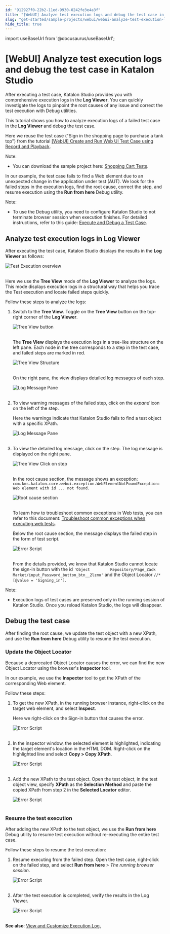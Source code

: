 ```yaml
---
id: "912927f0-22b2-11ed-9930-0242fe3e4a3f"
title: "[WebUI] Analyze test execution logs and debug the test case in Katalon Studio"
slug: "get-started/sample-projects/webui/webui-analyze-test-execution-logs-and-debug-the-test-case-in-katalon-studio"
hide_title: true
---
```

import useBaseUrl from '@docusaurus/useBaseUrl';


# <a id="id" class="anchor_top_offset"/><a id="ariaid-title1" class="anchor_top_offset"/>[WebUI] Analyze test execution logs and debug the test case in <span xmlns="http://www.w3.org/1999/xhtml" className="ph">Katalon Studio</span> 

<p xmlns="http://www.w3.org/1999/xhtml" className="p">After executing a test case, <span className="ph">Katalon Studio</span> provides you with comprehensive execution logs in the <strong className="ph b">Log Viewer</strong>. You can quickly investigate the logs to pinpoint the root causes of any issue and correct the test execution with Debug utilities.</p> 
<p xmlns="http://www.w3.org/1999/xhtml" className="p">This tutorial shows you how to analyze execution logs of a failed test case in the <strong className="ph b">Log Viewer</strong> and debug the test case.</p> 
<p xmlns="http://www.w3.org/1999/xhtml" className="p">Here we reuse the test case ("Sign in the shopping page to purchase a tank top") from the tutorial <a className="xref" href="/get-started/sample-projects/webui/webui-create-and-run-web-ui-test-case-using-record-and-playback-in-katalon-studio">[WebUI] Create and Run Web UI Test Case using Record and Playback</a>.</p> 
<div xmlns="http://www.w3.org/1999/xhtml" className="note note note_note"><span className="note__title">Note:</span> 
  <ul className="ul"><li className="li">You can download the sample project here: <a className="xref j-external-link" href="https://github.com/katalon-studio-samples/shopping-cart-tests" target="_blank">Shopping Cart Tests</a>.</li></ul>
</div>
<p xmlns="http://www.w3.org/1999/xhtml" className="p">In our example, the test case fails to find a Web element due to an unexpected change in the application under test (AUT). We look for the failed steps in the execution logs, find the root cause, correct the step, and resume execution using the <strong className="ph b">Run from here</strong> Debug utility.</p> 
<div xmlns="http://www.w3.org/1999/xhtml" className="note note note_note"><span className="note__title">Note:</span> 
  <ul className="ul"><li className="li">To use the Debug utility, you need to configure <span className="ph">Katalon Studio</span> to not terminate browser session when execution finishes. For detailed instructions, refer to this guide: <a className="xref" href="/author/debug-a-test-case/debug-a-test-case-in-katalon-studio#id_6">Execute and Debug a Test Case</a>.</li></ul>
</div>

## <a id="concept-1867" class="anchor_top_offset"/>Analyze test execution logs in Log Viewer

<p xmlns="http://www.w3.org/1999/xhtml" className="p">After executing the test case, <span className="ph">Katalon Studio</span> displays the results in the <strong className="ph b">Log Viewer</strong> as follows:</p> 
<p xmlns="http://www.w3.org/1999/xhtml" className="p"> <img className="image" src={useBaseUrl("https://github.com/katalon-studio/docs-images/raw/master/katalon-studio/tutorials/webui-analyze-execution-logs-and-debug/KS-Execution-Results.png")} width={750} alt="Test Execution overview" /><br /><br /> </p> 
<p xmlns="http://www.w3.org/1999/xhtml" className="p">Here we use the <strong className="ph b">Tree View</strong> mode of the <strong className="ph b">Log Viewer</strong> to analyze the logs. This mode displays execution logs in a structural way that helps you trace the Test execution and locate failed steps quickly.</p> 
<p xmlns="http://www.w3.org/1999/xhtml" className="p">Follow these steps to analyze the logs:</p> 
<ol xmlns="http://www.w3.org/1999/xhtml" className="ol"><li className="li">     <p className="p">Switch to the <strong className="ph b">Tree View</strong>. Toggle on the <strong className="ph b">Tree View</strong> button on the top-right corner of the <strong className="ph b">Log Viewer</strong>.</p>     <p className="p"> <img className="image" src={useBaseUrl("https://github.com/katalon-studio/docs-images/raw/master/katalon-studio/tutorials/webui-analyze-execution-logs-and-debug/KS-Tree-View-Button.png")} width={250} alt="Tree View button" /><br /><br />     </p>     <p className="p">The <strong className="ph b">Tree View</strong> displays the execution logs in a tree-like structure on the left pane. Each node in the tree corresponds to a step in the test case, and failed steps are marked in red.</p>     <p className="p"> <img className="image" src={useBaseUrl("https://github.com/katalon-studio/docs-images/raw/master/katalon-studio/tutorials/webui-analyze-execution-logs-and-debug/KS-Log-Viewer-Tree-View.png")} width={650} alt="Tree View Structure" /><br /><br />     </p>     <p className="p">On the right pane, the view displays detailed log messages of each step.</p>     <p className="p"> <img className="image" src={useBaseUrl("https://github.com/katalon-studio/docs-images/raw/master/katalon-studio/tutorials/webui-analyze-execution-logs-and-debug/KS-Log-Viewer-Log-Message-Overview.png")} width={750} alt="Log Message Pane" /><br /><br />     </p>   </li><li className="li">     <p className="p">To view warning messages of the failed step, click on the <em className="ph i">expand</em> icon on the left of the step.</p>     <p className="p">Here the warnings indicate that <span className="ph">Katalon Studio</span> fails to find a test object with a specific XPath.</p>     <p className="p"> <img className="image" src={useBaseUrl("https://github.com/katalon-studio/docs-images/raw/master/katalon-studio/tutorials/webui-analyze-execution-logs-and-debug/KS-Log-Viewer-Warnings.png")} width={750} alt="Log Message Pane" /><br /><br />     </p>   </li><li className="li">     <p className="p">To view the detailed log message, click on the step. The log message is displayed on the right pane.</p>     <p className="p"> <img className="image" src={useBaseUrl("https://github.com/katalon-studio/docs-images/raw/master/katalon-studio/tutorials/webui-analyze-execution-logs-and-debug/KS-Log-Viewer-Click-on-step.png")} width={750} alt="Tree View Click on step" /><br /><br />     </p>     <p className="p">In the root cause section, the message shows an exception: <code className="ph codeph">com.kms.katalon.core.webui.exception.WebElementNotFoundException:         Web element with id ... not found.</code>     </p>     <p className="p"> <img className="image" src={useBaseUrl("https://github.com/katalon-studio/docs-images/raw/master/katalon-studio/tutorials/webui-analyze-execution-logs-and-debug/KS-Log-Viewer-Root-cause-section.png")} width={750} alt="Root cause section" /><br /><br />     </p>     <p className="p">To learn how to troubleshoot common exceptions in Web tests, you can refer to this document: <a className="xref" href="/author/troubleshooting-for-test-authoring/troubleshoot-web-automated-testing/troubleshoot-web-test-execution-exceptions-overview">Troubleshoot common exceptions when executing web tests</a>.</p>     <p className="p">Below the root cause section, the message displays the failed step in the form of test script.</p>     <p className="p"> <img className="image" src={useBaseUrl("https://github.com/katalon-studio/docs-images/raw/master/katalon-studio/tutorials/webui-analyze-execution-logs-and-debug/KS-Log-Viewer-Error-Script.png")} width={700} alt="Error Script" /><br /><br />     </p>     <p className="p">From the details provided, we know that Katalon Studio cannot locate the sign-in button with the id <code className="ph codeph">'Object         Repository/Page_Zack         Market/input_Password_button_btn__2lzmo'</code> and the Object Locator <code className="ph codeph">//*[@value = 'Signing_in']</code>.</p>   </li></ol> 
<div xmlns="http://www.w3.org/1999/xhtml" className="note note note_note"><span className="note__title">Note:</span> 
  <ul className="ul"><li className="li">Execution logs of test cases are preserved only in the running session of <span className="ph">Katalon Studio</span>. Once you reload <span className="ph">Katalon Studio</span>, the logs will disappear.</li></ul>
</div>

## <a id="id_2" class="anchor_top_offset"/>Debug the test case

<p xmlns="http://www.w3.org/1999/xhtml" className="p">After finding the root cause, we update the test object with a   new XPath, and use the <strong className="ph b">Run from here</strong> Debug utility   to resume the test execution.</p> 

### <a id="id_3" class="anchor_top_offset"/>Update the Object Locator

<p xmlns="http://www.w3.org/1999/xhtml" className="p">Because a deprecated Object Locator causes the error, we can find the new Object Locator using the browser's <strong className="ph b">Inspector</strong> tool.</p> 
<p xmlns="http://www.w3.org/1999/xhtml" className="p">In our example, we use the <strong className="ph b">Inspector</strong> tool to get the XPath of the corresponding Web element.</p> 
<p xmlns="http://www.w3.org/1999/xhtml" className="p">Follow these steps:</p> 
<ol xmlns="http://www.w3.org/1999/xhtml" className="ol"><li className="li">     <p className="p">To get the new XPath, in the running browser instance, right-click on the target web element, and select <strong className="ph b">Inspect</strong>.</p>     <p className="p">Here we right-click on the Sign-in button that causes the error.</p>     <p className="p"> <img className="image" src={useBaseUrl("https://github.com/katalon-studio/docs-images/raw/master/katalon-studio/tutorials/webui-analyze-execution-logs-and-debug/KS-Browser-right-click-on-element.png")} width={750} alt="Error Script" /><br /><br />     </p>   </li><li className="li">     <p className="p">In the inspector window, the selected element is highlighted, indicating the target element's location in the HTML DOM. Right-click on the highlighted line and select <strong className="ph b">Copy &gt; Copy XPath</strong>.</p>     <p className="p"> <img className="image" src={useBaseUrl("https://github.com/katalon-studio/docs-images/raw/master/katalon-studio/tutorials/webui-analyze-execution-logs-and-debug/KS-Copy-XPath.png")} width={750} alt="Error Script" /><br /><br />     </p>   </li><li className="li">     <p className="p">Add the new XPath to the test object. Open the test object, in the test object view, specify <strong className="ph b">XPath</strong> as the <strong className="ph b">Selection Method</strong> and paste the copied XPath from step 2 in the <strong className="ph b">Selected Locator</strong> editor.</p>     <p className="p"> <img className="image" src={useBaseUrl("https://github.com/katalon-studio/docs-images/raw/master/katalon-studio/tutorials/webui-analyze-execution-logs-and-debug/KS-Add-new-XPath.png")} width={750} alt="Error Script" /><br /><br />     </p>   </li></ol> 

### <a id="concept-3960" class="anchor_top_offset"/>Resume the test execution

<p xmlns="http://www.w3.org/1999/xhtml" className="p">After adding the new XPath to the test object, we use the <strong className="ph b">Run from here</strong> Debug utility to resume test execution without re-executing the entire test case.</p> 
<p xmlns="http://www.w3.org/1999/xhtml" className="p">Follow these steps to resume the test execution:</p> 
<ol xmlns="http://www.w3.org/1999/xhtml" className="ol"><li className="li">     <p className="p">Resume executing from the failed step. Open the test case, right-click on the failed step, and select <strong className="ph b">Run from here</strong> &gt; <em className="ph i">The running browser session</em>.</p>     <p className="p"> <img className="image" src={useBaseUrl("https://github.com/katalon-studio/docs-images/raw/master/katalon-studio/tutorials/webui-analyze-execution-logs-and-debug/KS-Run-from-here.png")} width={750} alt="Error Script" /><br /><br />     </p>   </li><li className="li">     <p className="p">After the test execution is completed, verify the results in the Log Viewer.</p>     <p className="p"> <img className="image" src={useBaseUrl("https://github.com/katalon-studio/docs-images/raw/master/katalon-studio/tutorials/webui-analyze-execution-logs-and-debug/KS-Successful-Test-Execution.png")} width={750} alt="Error Script" /><br /><br />     </p>   </li></ol> 
<p xmlns="http://www.w3.org/1999/xhtml" className="p"><strong className="ph b">See also</strong>: <a className="xref" href="/analyze/reports/view-test-reports/view-test-reports-in-katalon-studio/view-and-customize-execution-log-in-katalon-studio">View and Customize Execution Log.</a></p> 
